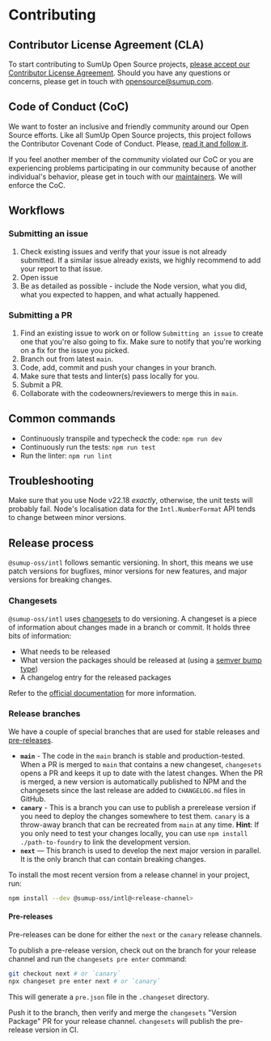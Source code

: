 # Contributing

## Contributor License Agreement (CLA)

To start contributing to SumUp Open Source projects, [please accept our Contributor License Agreement](https://opensource.sumup.com/cla). Should you have any questions or concerns, please get in touch with [opensource@sumup.com](mailto:opensource@sumup.com).

## Code of Conduct (CoC)

We want to foster an inclusive and friendly community around our Open Source efforts. Like all SumUp Open Source projects, this project follows the Contributor Covenant Code of Conduct. Please, [read it and follow it](CODE_OF_CONDUCT.md).

If you feel another member of the community violated our CoC or you are experiencing problems participating in our community because of another individual's behavior, please get in touch with our [maintainers](README.md#maintainers). We will enforce the CoC.

## Workflows

### Submitting an issue

1. Check existing issues and verify that your issue is not already submitted. If a similar issue already exists, we highly recommend to add your report to that issue.
2. Open issue
3. Be as detailed as possible - include the Node version, what you did, what you expected to happen, and what actually happened.

### Submitting a PR

1. Find an existing issue to work on or follow `Submitting an issue` to create one that you're also going to fix. Make sure to notify that you're working on a fix for the issue you picked.
2. Branch out from latest `main`.
3. Code, add, commit and push your changes in your branch.
4. Make sure that tests and linter(s) pass locally for you.
5. Submit a PR.
6. Collaborate with the codeowners/reviewers to merge this in `main`.

## Common commands

- Continuously transpile and typecheck the code: `npm run dev`
- Continuously run the tests: `npm run test`
- Run the linter: `npm run lint`

## Troubleshooting

Make sure that you use Node v22.18 _exactly_, otherwise, the unit tests will probably fail. Node's localisation data for the `Intl.NumberFormat` API tends to change between minor versions.

## Release process

`@sumup-oss/intl` follows semantic versioning. In short, this means we use patch versions for bugfixes, minor versions for new features, and major versions for breaking changes.

### Changesets

`@sumup-oss/intl` uses [changesets](https://github.com/atlassian/changesets) to do versioning. A changeset is a piece of information about changes made in a branch or commit. It holds three bits of information:

- What needs to be released
- What version the packages should be released at (using a [semver bump type](https://semver.org/))
- A changelog entry for the released packages

Refer to the [official documentation](https://github.com/atlassian/changesets/blob/main/docs/adding-a-changeset.md#i-am-in-a-multi-package-repository-a-mono-repo) for more information.

### Release branches

We have a couple of special branches that are used for stable releases and [pre-releases](#pre-releases).

- **`main`** - The code in the `main` branch is stable and production-tested. When a PR is merged to `main` that contains a new changeset, `changesets` opens a PR and keeps it up to date with the latest changes. When the PR is merged, a new version is automatically published to NPM and the changesets since the last release are added to `CHANGELOG.md` files in GitHub.
- **`canary`** - This is a branch you can use to publish a prerelease version if you need to deploy the changes somewhere to test them. `canary` is a throw-away branch that can be recreated from `main` at any time. **Hint**: If you only need to test your changes locally, you can use `npm install ./path-to-foundry` to link the development version.
- **`next`** — This branch is used to develop the next major version in parallel. It is the only branch that can contain breaking changes.

To install the most recent version from a release channel in your project, run:

```sh
npm install --dev @sumup-oss/intl@<release-channel>
```

#### Pre-releases

Pre-releases can be done for either the `next` or the `canary` release channels.

To publish a pre-release version, check out on the branch for your release channel and run the `changesets pre enter` command:

```sh
git checkout next # or `canary`
npx changeset pre enter next # or `canary`
```

This will generate a `pre.json` file in the `.changeset` directory.

Push it to the branch, then verify and merge the `changesets` "Version Package" PR for your release channel. `changesets` will publish the pre-release version in CI.

